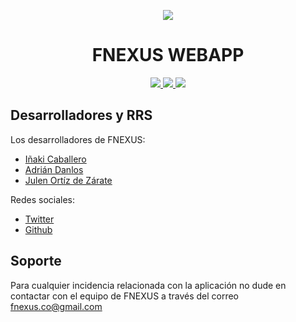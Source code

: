 <p align="center">
  <img src="https://github.com/fnexus/Reto2/blob/master/index/img/fnexus_no_bg.png?raw=true">
</p>

<h1 align="center"></h1>
<h1 align="center">
  <span>FNEXUS WEBAPP</span>
</h1>

<p align="center">
  <a href="https://opensource.org/licenses/Apache-2.0">
    <img src="https://img.shields.io/badge/License-Apache-green">
  </a>
  <a href="https://github.com/SAMAifyWEB/RETO1">
    <img src="https://img.shields.io/badge/Version-2.0-yellowgreen">
  </a>
  <img src="https://img.shields.io/badge/$-donate-62c2d2.svg?maxAge=2592000&amp;style=flat">

## Desarrolladores y RRS
Los desarrolladores de FNEXUS: 
   - <a href="https://github.com/inakicl">Iñaki Caballero</a>
   - <a href="https://github.com/AdrianDanlos">Adrián Danlos</a>
   - <a href="https://github.com/JulenOZegibide">Julen Ortíz de Zárate</a>

Redes sociales:
 - <a href="https://twitter.com/fnexusteam">Twitter</a>
 - <a href="https://github.com/fnexus">Github</a>

## Soporte
Para cualquier incidencia relacionada con la aplicación no dude en contactar con el equipo de FNEXUS a través del correo fnexus.co@gmail.com
